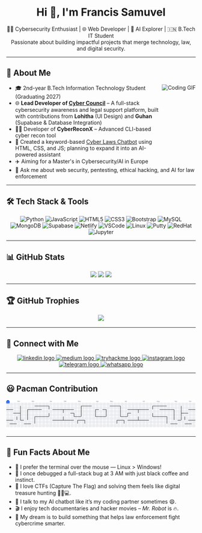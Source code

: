 <h1 align="center">Hi 👋, I'm Francis Samuvel</h1>

<p align="center">
  👨‍💻 Cybersecurity Enthusiast | 🌐 Web Developer | 🤖 AI Explorer | 🇮🇳 B.Tech IT Student <br>
  Passionate about building impactful projects that merge technology, law, and digital security.
</p>

---

## 🚀 About Me

<img align="right" src="https://media0.giphy.com/media/v1.Y2lkPTc5MGI3NjExMDV0bGdpZWI4ajJzdGJmOXl1bHFhbzZmM2R4Z2JoOTk4Z2xqZDdraSZlcD12MV9pbnRlcm5hbF9naWZfYnlfaWQmY3Q9Zw/NNssW1DvTEXtll108b/giphy.gif" height="180" alt="Coding GIF" />

- 🎓 2nd-year B.Tech Information Technology Student (Graduating 2027)  
- 🌐 **Lead Developer of [Cyber Council](https://cybercouncil.netlify.app)** – A full-stack cybersecurity awareness and legal support platform, built with contributions from **Lohitha** (UI Design) and **Guhan** (Supabase & Database Integration)  
- 🕵️‍♂️ Developer of **CyberReconX** – Advanced CLI-based cyber recon tool  
- 🤖 Created a keyword-based [Cyber Laws Chatbot](https://sam-francis06.github.io/Chatbot/) using HTML, CSS, and JS; planning to expand it into an AI-powered assistant  
- ✈️ Aiming for a Master's in Cybersecurity/AI in Europe  
- 💬 Ask me about web security, pentesting, ethical hacking, and AI for law enforcement  
  
---

## 🛠️ Tech Stack & Tools

<p align="center">
  <img src="https://cdn.jsdelivr.net/gh/devicons/devicon/icons/python/python-original.svg" height="40" alt="Python" />
  <img src="https://cdn.jsdelivr.net/gh/devicons/devicon/icons/javascript/javascript-original.svg" height="40" alt="JavaScript" />
  <img src="https://cdn.jsdelivr.net/gh/devicons/devicon/icons/html5/html5-original.svg" height="40" alt="HTML5" />
  <img src="https://cdn.jsdelivr.net/gh/devicons/devicon/icons/css3/css3-original.svg" height="40" alt="CSS3" />
  <img src="https://cdn.simpleicons.org/bootstrap/7952B3" height="40" alt="Bootstrap" />
  <img src="https://cdn.jsdelivr.net/gh/devicons/devicon/icons/mysql/mysql-original.svg" height="40" alt="MySQL" />
  <img src="https://cdn.jsdelivr.net/gh/devicons/devicon/icons/mongodb/mongodb-original.svg" height="40" alt="MongoDB" />
  <img src="https://cdn.simpleicons.org/supabase/3ECF8E" height="40" alt="Supabase" />
  <img src="https://cdn.simpleicons.org/netlify/00C7B7" height="40" alt="Netlify" />
  <img src="https://cdn.jsdelivr.net/gh/devicons/devicon/icons/vscode/vscode-original.svg" height="40" alt="VSCode" />
  <img src="https://cdn.jsdelivr.net/gh/devicons/devicon/icons/linux/linux-original.svg" height="40" alt="Linux" />
  <img src="https://cdn.jsdelivr.net/gh/devicons/devicon/icons/putty/putty-original.svg" height="40" alt="Putty" />
  <img src="https://cdn.jsdelivr.net/gh/devicons/devicon/icons/redhat/redhat-original.svg" height="40" alt="RedHat" />
  <img src="https://cdn.jsdelivr.net/gh/devicons/devicon/icons/jupyter/jupyter-original.svg" height="40" alt="Jupyter" />
</p>

---

## 📊 GitHub Stats

<p align="center">
  <img src="https://github-readme-stats.vercel.app/api?username=sam-francis06&show_icons=true&theme=dark&include_all_commits=true&count_private=true" height="150" />
  <img src="https://streak-stats.demolab.com?user=sam-francis06&theme=dark&hide_border=false&border_radius=5" height="150" />
  <img src="https://github-readme-stats.vercel.app/api/top-langs?username=sam-francis06&layout=compact&theme=dark&langs_count=6" height="150" />
</p>

---

## 🏆 GitHub Trophies

<p align="center">
  <img src="https://github-profile-trophy.vercel.app/?username=sam-francis06&theme=tokyonight&no-frame=true&column=7&margin-w=10&margin-h=10" />
</p>

---

## 🔗 Connect with Me   

<p align="center">
  <a href="https://www.linkedin.com/in/francis-samuvel-a0a536293" target="_blank">
    <img src="https://img.shields.io/static/v1?message=LinkedIn&logo=linkedin&label=&color=0077B5&logoColor=white&labelColor=&style=for-the-badge" height="40" alt="linkedin logo" />
  </a>
  <a href="https://medium.com/@samfrancissam06" target="_blank">
    <img src="https://img.shields.io/static/v1?message=Medium&logo=medium&label=&color=12100E&logoColor=white&labelColor=&style=for-the-badge" height="40" alt="medium logo" />
  </a>
  <a href="https://tryhackme.com/p/samfrancissam06" target="_blank">
    <img src="https://img.shields.io/static/v1?message=TryHackMe&logo=tryhackme&label=&color=88cc14&logoColor=white&labelColor=&style=for-the-badge" height="40" alt="tryhackme logo" />
  </a>
  <a href="https://www.instagram.com/sam_francis_06/" target="_blank">
    <img src="https://img.shields.io/static/v1?message=Instagram&logo=instagram&label=&color=E4405F&logoColor=white&labelColor=&style=for-the-badge" height="40" alt="instagram logo" />
  </a>
  <a href="https://t.me/Samfrancis06" target="_blank">
    <img src="https://img.shields.io/static/v1?message=Telegram&logo=telegram&label=&color=2CA5E0&logoColor=white&labelColor=&style=for-the-badge" height="40" alt="telegram logo" />
  </a>
  <a href="http://wa.me/+918300496804" target="_blank">
    <img src="https://img.shields.io/static/v1?message=Whatsapp&logo=whatsapp&label=&color=25D366&logoColor=white&labelColor=&style=for-the-badge" height="40" alt="whatsapp logo" />
  </a>
</p>

---

## 😃 Pacman Contribution

<p align="center">
  <picture>
  <source media="(prefers-color-scheme: dark)" srcset="https://raw.githubusercontent.com/sam-francis06/sam-francis06/output/pacman-contribution-graph-dark.svg">
  <source media="(prefers-color-scheme: light)" srcset="https://raw.githubusercontent.com/sam-francis06/sam-francis06/output/pacman-contribution-graph.svg">
  <img alt="pacman contribution graph" src="https://raw.githubusercontent.com/sam-francis06/sam-francis06/output/pacman-contribution-graph.svg">
</picture>
</p>

---

## 🎉 Fun Facts About Me

- 🐧 I prefer the terminal over the mouse — Linux > Windows!
- 🎯 I once debugged a full-stack bug at 3 AM with just black coffee and instinct.
- 🔐 I love CTFs (Capture The Flag) and solving them feels like digital treasure hunting 🕵️‍♂️💻.
- 🧠 I talk to my AI chatbot like it’s my coding partner sometimes 😄.
- 🎬 I enjoy tech documentaries and hacker movies – *Mr. Robot* is 🔥.
- 🚀 My dream is to build something that helps law enforcement fight cybercrime smarter.

